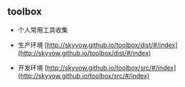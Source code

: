 ## toolbox
* 个人常用工具收集


* 生产环境 [http://skyvow.github.io/toolbox/dist/#/index](http://skyvow.github.io/toolbox/dist/#/index)
* 开发环境 [http://skyvow.github.io/toolbox/src/#/index](http://skyvow.github.io/toolbox/src/#/index)